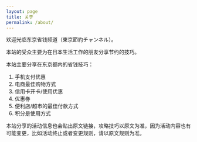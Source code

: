 ```yaml
---
layout: page
title: 关于
permalink: /about/
---
```


欢迎光临东京省钱频道（東京節約チャンネル）。

本站的受众主要为在日本生活工作的朋友分享节约的技巧。

本站主要分享在东京都内的省钱技巧： <br />
1) 手机支付优惠 <br />
2) 电商最佳购物方式 <br />
3) 信用卡开卡/使用优惠 <br />
4) 优惠券 <br />
5) 便利店/超市的最佳付款方式 <br />
6) 积分是使用方式

本站分享的活动信息也会贴出原文链接，攻略技巧以原文为准，因为活动内容也有可能变更，比如活动终止或者变更规则，请以原文规则为准。
